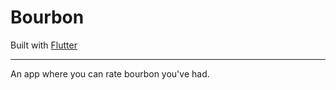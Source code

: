 # Bourbon

Built with [Flutter]

[flutter]: https://flutter.io

---

An app where you can rate bourbon you've had.
